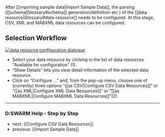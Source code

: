 After [[importing sample data|Import Sample Data]], the parsing ([[schema|Glossary#schema]] generation/definition etc.) of the [[data resource|Glossary#data-resource]] needs to be configured. At this stage, CSV, XML and MABXML data resources can be configured.

## Selection Workflow

[![data resource configuration dialogue](https://avgl.mybalsamiq.com/mockups/2319122.png?key=27106ea66faf01c9ad98a275eac48683ac53bf00)](https://avgl.mybalsamiq.com/mockups/2319122.png?key=27106ea66faf01c9ad98a275eac48683ac53bf00 "Data Resource Configuration Dialogue")

* Select your data resource by clicking in the list of data resources "Available for configuration" (1).
* “Show Details” lets you view detail information of the selected data resource.
* Click on “Configure ...” and, from the pop-up menu, choose one of (currently) three options “[[as CSV|Configure CSV Data Resources]]” or “[[as XML|Configure XML Data Resources]]” or "[[as MABXML|Configure MABXML Data Resources]]"(2).


-----------------------------------
### D:SWARM Help - Step by Step

* next: [[Configure CSV Data Resources]]
* previous: [[Import Sample Data]]